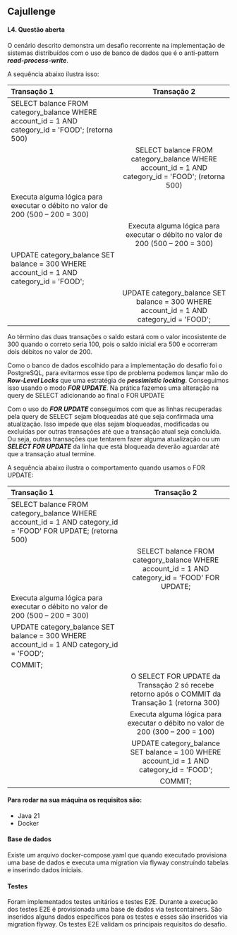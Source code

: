 ## Cajullenge

#### L4. Questão aberta

O cenário descrito demonstra um desafio recorrente na implementação de sistemas distribuídos com o uso de banco de dados
que é o anti-pattern ***read-process-write***.

A sequência abaixo ilustra isso:

| Transação 1                                                                                       |                                            Transação 2                                            |
|:--------------------------------------------------------------------------------------------------|:-------------------------------------------------------------------------------------------------:|
| SELECT balance FROM category_balance WHERE account_id = 1 AND category_id = 'FOOD'; (retorna 500) |                                                                                                   |
|                                                                                                   | SELECT balance FROM category_balance WHERE account_id = 1 AND category_id = 'FOOD'; (retorna 500) |
| Executa alguma lógica para executar o débito no valor de 200 (500 – 200 = 300)                    |                                                                                                   |
|                                                                                                   |    Executa alguma lógica para executar o débito no valor de 200 (500 – 200 = 300)                 |
| UPDATE category_balance SET balance = 300 WHERE account_id = 1 AND category_id = 'FOOD';          |                                                                                                   |
|                                                                                                   |     UPDATE category_balance SET balance = 300 WHERE account_id = 1 AND category_id = 'FOOD';      |

Ao término das duas transações o saldo estará com o valor incosistente de 300 quando o correto seria 100, 
pois o saldo inicial era 500 e ocorreram dois débitos no valor de 200.

Como o banco de dados escolhido para a implementação do desafio foi o PostgreSQL, 
para evitarmos esse tipo de problema podemos lançar mão do ***Row-Level Locks*** 
que uma estratégia de ***pessimistic locking***.
Conseguimos isso usando o modo ***FOR UPDATE***. 
Na prática fazemos uma alteração na query de SELECT adicionando ao final o FOR UPDATE

Com o uso do ***FOR UPDATE*** conseguimos com que as linhas recuperadas pela query de SELECT 
sejam bloqueadas até que seja confirmada uma atualização. 
Isso impede que elas sejam bloqueadas, modificadas ou excluídas por outras transações até que a transação atual seja concluída.
Ou seja, outras transações que tentarem fazer alguma atualização ou um ***SELECT FOR UPDATE*** da linha que está bloqueada deverão aguardar até que a transação atual termine.

A sequência abaixo ilustra o comportamento quando usamos o FOR UPDATE:

| Transação 1                                                                                                  |                                           Transação 2                                           |
|:-------------------------------------------------------------------------------------------------------------|:-----------------------------------------------------------------------------------------------:|
| SELECT balance FROM category_balance WHERE account_id = 1 AND category_id = 'FOOD' FOR UPDATE; (retorna 500) |                                                                                                 |
|                                                                                                              | SELECT balance FROM category_balance WHERE account_id = 1 AND category_id = 'FOOD' FOR UPDATE;  |
| Executa alguma lógica para executar o débito no valor de 200 (500 – 200 = 300)                               |                                                                                                 |
| UPDATE category_balance SET balance = 300 WHERE account_id = 1 AND category_id = 'FOOD';                     |                                                                                                 |
| COMMIT;                                                                                                      |                                                                                                 |
|                                                                                                              | O SELECT FOR UPDATE da Transação 2 só recebe retorno após o COMMIT da Transação 1 (retorna 300) |
|                                                                                                              |         Executa alguma lógica para executar o débito no valor de 200 (300 – 200 = 100)          |
|                                                                                                              |    UPDATE category_balance SET balance = 100 WHERE account_id = 1 AND category_id = 'FOOD';     |
|                                                                                                              |                                             COMMIT;                                             |

#### Para rodar na sua máquina os requisitos são:

* Java 21
* Docker

#### Base de dados

Existe um arquivo docker-compose.yaml que quando executado provisiona uma base de dados e executa uma migration 
via flyway construíndo tabelas e inserindo dados iniciais.

#### Testes

Foram implementados testes unitários e testes E2E. Durante a execução dos testes E2E é provisionada uma base de dados 
via testcontainers. São inseridos alguns dados específicos para os testes e esses são inseridos via migration flyway. 
Os testes E2E validam os principais requisitos do desafio.